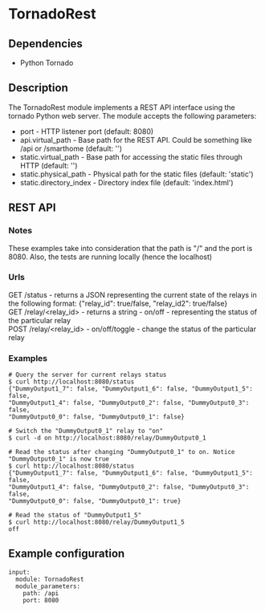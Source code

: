 # TornadoRest

## Dependencies

* Python Tornado

## Description

The TornadoRest module implements a REST API interface using the tornado Python web server.
The module accepts the following parameters:
* port - HTTP listener port (default: 8080)
* api.virtual_path - Base path for the REST API. Could be something like /api or /smarthome (default: '')
* static.virtual_path - Base path for accessing the static files through HTTP (default: '')
* static.physical_path - Physical path for the static files (default: 'static')
* static.directory_index - Directory index file (default: 'index.html')

## REST API

### Notes
These examples take into consideration that the path is "/" and the port is 8080. Also, the tests are running locally (hence the localhost)

### Urls

GET /status - returns a JSON representing the current state of the relays in the following format: {"relay_id": true/false, "relay_id2": true/false}  
GET /relay/<relay_id> - returns a string - on/off - representing the status of the particular relay  
POST /relay/<relay_id> - on/off/toggle - change the status of the particular relay  

### Examples

```
# Query the server for current relays status
$ curl http://localhost:8080/status
{"DummyOutput1_7": false, "DummyOutput1_6": false, "DummyOutput1_5": false,
"DummyOutput1_4": false, "DummyOutput0_2": false, "DummyOutput0_3": false,
"DummyOutput0_0": false, "DummyOutput0_1": false}

# Switch the "DummyOutput0_1" relay to "on"
$ curl -d on http://localhost:8080/relay/DummyOutput0_1

# Read the status after changing "DummyOutput0_1" to on. Notice "DummyOutput0_1" is now true
$ curl http://localhost:8080/status
{"DummyOutput1_7": false, "DummyOutput1_6": false, "DummyOutput1_5": false,
"DummyOutput1_4": false, "DummyOutput0_2": false, "DummyOutput0_3": false,
"DummyOutput0_0": false, "DummyOutput0_1": true}

# Read the status of "DummyOutput1_5"
$ curl http://localhost:8080/relay/DummyOutput1_5
off
```

## Example configuration

```
input:
  module: TornadoRest
  module_parameters:
    path: /api
    port: 8080
```
